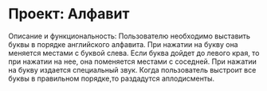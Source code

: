 # Проект: Алфавит

Описание и функциональность: Пользователю необходимо выставить буквы в порядке английского алфавита. При нажатии на букву она меняется местами с буквой слева. Если буква дойдет до левого края, то при нажатии на нее, она поменяется местами с соседней. При нажатии на букву издается специальный звук. Когда пользователь выстроит все буквы в правильном порядке,то раздадутся аплодисменты. 
